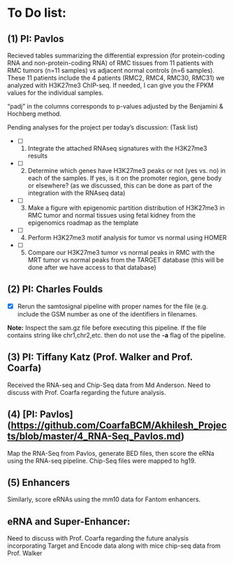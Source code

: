 
# To Do list:

## (1) PI: Pavlos

Recieved tables summarizing the differential expression (for protein-coding RNA and non-protein-coding RNA) of RMC tissues from 11 patients with RMC tumors (n=11 samples) vs adjacent normal controls (n=6 samples). These 11 patients include the 4 patients (RMC2, RMC4, RMC30, RMC31) we analyzed with H3K27me3 ChIP-seq. If needed, I can give you the FPKM values for the individual samples.

“padj” in the columns corresponds to p-values adjusted by the Benjamini & Hochberg method. 

Pending analyses for the project per today’s discussion: (Task list)
   - [ ] 1) Integrate the attached RNAseq signatures with the H3K27me3 results
   - [ ] 2) Determine which genes have H3K27me3 peaks or not (yes vs. no) in each of the samples. If yes, is it on the promoter    region,   gene body or elsewhere? (as we discussed, this can be done as part of the integration with the RNAseq data) 
   - [ ] 3) Make a figure with epigenomic partition distribution of H3K27me3 in RMC tumor and normal tissues using fetal kidney from the epigenomics roadmap as the template
   - [ ] 4) Perform H3K27me3 motif analysis for tumor vs normal using HOMER
   - [ ] 5) Compare our H3K27me3 tumor vs normal peaks in RMC with the MRT tumor vs normal peaks from the TARGET database (this will be done after we have access to that database)


## (2) PI: Charles Foulds
   - [x] Rerun the samtosignal pipeline with proper names for the file (e.g. include the GSM number as one of the identifiers in filenames. 

**Note:** Inspect the sam.gz file before executing this pipeline. If the file contains string like chr1,chr2,etc. then do not use the **-a** flag of the pipeline.
    
 ## (3) PI: Tiffany Katz (Prof. Walker and Prof. Coarfa)
 Received the RNA-seq and Chip-Seq data from Md Anderson. Need to discuss with Prof. Coarfa regarding the future analysis.
 
 ## (4) [PI: Pavlos] (https://github.com/CoarfaBCM/Akhilesh_Projects/blob/master/4_RNA-Seq_Pavlos.md)
 
 Map the RNA-Seq from Pavlos, generate BED files, then score the eRNa using the RNA-seq pipeline.
 Chip-Seq files were mapped to hg19.
 
 ## (5) Enhancers
 
 Similarly, score eRNAs using the mm10 data for Fantom enhancers.
 
 
 
 ## eRNA and Super-Enhancer:
 Need to discuss with Prof. Coarfa regarding the future analysis incorporating Target and Encode data along with mice chip-seq data from Prof. Walker
